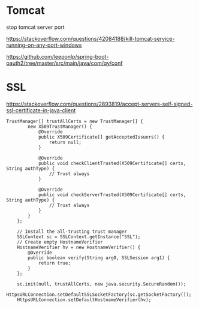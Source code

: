 # Tomcat
stop tomcat server port 

https://stackoverflow.com/questions/42084188/kill-tomcat-service-running-on-any-port-windows

https://github.com/leeponlp/spring-boot-oauth2/tree/master/src/main/java/com/qy/conf


# SSL

https://stackoverflow.com/questions/2893819/accept-servers-self-signed-ssl-certificate-in-java-client



    TrustManager[] trustAllCerts = new TrustManager[] {
			new X509TrustManager() {
				@Override
				public X509Certificate[] getAcceptedIssuers() {
					return null;
				}
				
				@Override
				public void checkClientTrusted(X509Certificate[] certs, String authType) {
					// Trust always
				}
				
				@Override
				public void checkServerTrusted(X509Certificate[] certs, String authType) {
					// Trust always
				}
			}
		};

		// Install the all-trusting trust manager
		SSLContext sc = SSLContext.getInstance("SSL");
		// Create empty HostnameVerifier
		HostnameVerifier hv = new HostnameVerifier() {
			@Override
			public boolean verify(String arg0, SSLSession arg1) {
				return true;
			}
		};

		sc.init(null, trustAllCerts, new java.security.SecureRandom());
		HttpsURLConnection.setDefaultSSLSocketFactory(sc.getSocketFactory());
		HttpsURLConnection.setDefaultHostnameVerifier(hv);
